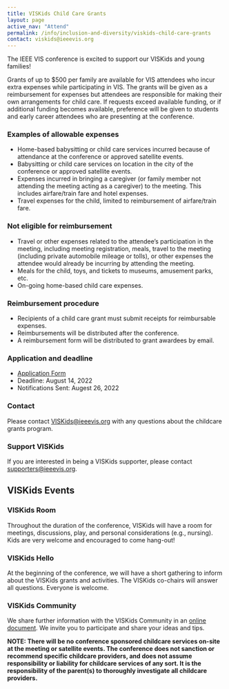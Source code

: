 ```yaml
---
title: VISKids Child Care Grants
layout: page
active_nav: "Attend"
permalink: /info/inclusion-and-diversity/viskids-child-care-grants
contact: viskids@ieeevis.org
---
```


The IEEE VIS conference is excited to support our VISKids and young families!

Grants of up to $500 per family are available for VIS attendees who incur extra expenses while participating in VIS. The grants will be given as a reimbursement for expenses but attendees are responsible for making their own arrangements for child care. If requests exceed available funding, or if additional funding becomes available, preference will be given to students and early career attendees who are presenting at the conference.
 
### Examples of allowable expenses

* Home-based babysitting or child care services incurred because of
  attendance at the conference or approved satellite events.
* Babysitting or child care services on location in the city of the
  conference or approved satellite events.
* Expenses incurred in bringing a caregiver (or family member not
  attending the meeting acting as a caregiver) to the meeting. This
  includes airfare/train fare and hotel expenses.
* Travel expenses for the child, limited to reimbursement of
  airfare/train fare.
  
### Not eligible for reimbursement

* Travel or other expenses related to the attendee’s participation in
  the meeting, including meeting registration, meals, travel to the
  meeting (including private automobile mileage or tolls), or other
  expenses the attendee would already be incurring by attending the
  meeting. 
* Meals for the child, toys, and tickets to museums, amusement parks,
  etc.
* On-going home-based child care expenses.

### Reimbursement procedure

* Recipients of a child care grant must submit receipts for
  reimbursable expenses.
* Reimbursements will be distributed after the conference.
* A reimbursement form will be distributed to grant awardees by email.

### Application and deadline

* [Application Form](https://forms.gle/7n7pb9KAeGJjFCH67)
* Deadline: August 14, 2022
* Notifications Sent: Augest 26, 2022

### Contact

Please contact [VISKids@ieeevis.org](mailto:VISKids@ieeevis.org) with any questions about the
childcare grants program.
 
### Support VISKids

If you are interested in being a VISKids supporter, please contact [supporters@ieeevis.org](mailto:supporters@ieeevis.org).


## VISKids Events

### VISKids Room
Throughout the duration of the conference, VISKids will have a room for meetings, discussions, play, and personal considerations (e.g., nursing). Kids are very welcome and encouraged to come hang-out!

### VISKids Hello
At the beginning of the conference, we will have a short gathering to inform about the VISKids grants and activities. The VISKids co-chairs will answer all questions. Everyone is welcome.

### VISKids Community
We share further information with the VISKids Community in an [online document](https://docs.google.com/document/d/1S5nkD4exOvY2hDn747RXfVjJCype4Co5iKYAutsT2WY/edit?usp=sharing). We invite you to participate and share your ideas and tips.

**NOTE: There will be no conference sponsored childcare services
on-site at the meeting or satellite events. The conference does not sanction or recommend
specific childcare providers, and does not assume responsibility or
liability for childcare services of any sort. It is the responsibility
of the parent(s) to thoroughly investigate all childcare providers.**
